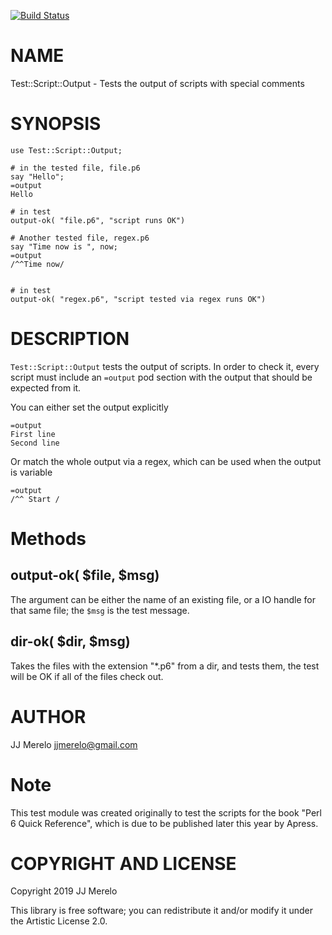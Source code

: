 [![Build Status](https://travis-ci.com/JJ/perl6-test-script-output.svg?branch=master)](https://travis-ci.com/JJ/perl6-test-script-output)

NAME
====

Test::Script::Output - Tests the output of scripts with special comments

SYNOPSIS
========

    use Test::Script::Output;

    # in the tested file, file.p6
    say "Hello";
    =output
    Hello

    # in test
    output-ok( "file.p6", "script runs OK")

    # Another tested file, regex.p6
    say "Time now is ", now;
    =output
    /^^Time now/


    # in test
    output-ok( "regex.p6", "script tested via regex runs OK")

DESCRIPTION
===========

`Test::Script::Output` tests the output of scripts. In order to check it, every script must include an `=output` pod section with the output that should be expected from it.

You can either set the output explicitly

    =output
    First line
    Second line

Or match the whole output via a regex, which can be used when the output is variable

    =output
    /^^ Start /

Methods
=======

output-ok( $file, $msg)
-----------------------

The argument can be either the name of an existing file, or a IO handle for that same file; the `$msg` is the test message.

dir-ok( $dir, $msg)
-------------------

Takes the files with the extension "*.p6" from a dir, and tests them, the test will be OK if all of the files check out.

AUTHOR
======

JJ Merelo <jjmerelo@gmail.com>

Note
====

This test module was created originally to test the scripts for the book "Perl 6 Quick Reference", which is due to be published later this year by Apress.

COPYRIGHT AND LICENSE
=====================

Copyright 2019 JJ Merelo

This library is free software; you can redistribute it and/or modify it under the Artistic License 2.0.

